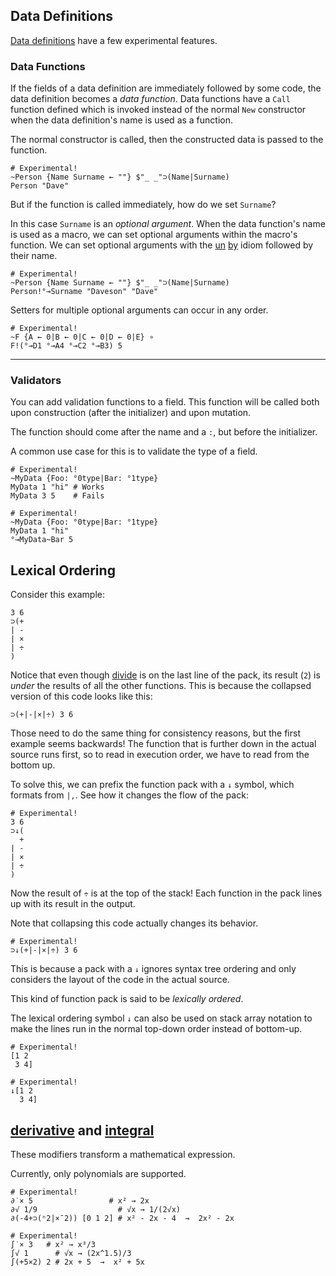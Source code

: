 ## Data Definitions

[Data definitions](/tutorial/datadefs) have a few experimental features.

### Data Functions

If the fields of a data definition are immediately followed by some code, the data definition becomes a *data function*. Data functions have a `Call` function defined which is invoked instead of the normal `New` constructor when the data definition's name is used as a function.

The normal constructor is called, then the constructed data is passed to the function.

```uiua
# Experimental!
~Person {Name Surname ← ""} $"_ _"⊃(Name|Surname)
Person "Dave"
```

But if the function is called immediately, how do we set `Surname`?

In this case `Surname` is an *optional argument*. When the data function's name is used as a macro, we can set optional arguments within the macro's function. We can set optional arguments with the [un](/docs/un) [by](/docs/by) idiom followed by their name.

```uiua
# Experimental!
~Person {Name Surname ← ""} $"_ _"⊃(Name|Surname)
Person!°⊸Surname "Daveson" "Dave"
```

Setters for multiple optional arguments can occur in any order.

```uiua
# Experimental!
~F {A ← 0|B ← 0|C ← 0|D ← 0|E} ∘
F!(°⊸D1 °⊸A4 °⊸C2 °⊸B3) 5
```

---

### Validators

You can add validation functions to a field. This function will be called both upon construction (after the initializer) and upon mutation.

The function should come after the name and a `:`, but before the initializer.

A common use case for this is to validate the type of a field.

```uiua should fail
# Experimental!
~MyData {Foo: °0type|Bar: °1type}
MyData 1 "hi" # Works
MyData 3 5    # Fails
```

```uiua should fail
# Experimental!
~MyData {Foo: °0type|Bar: °1type}
MyData 1 "hi"
°⊸MyData~Bar 5
```

## Lexical Ordering

Consider this example:

```uiua
3 6
⊃(+
| -
| ×
| ÷
)
```
Notice that even though [divide](/docs/divide) is on the last line of the pack, its result (`2`) is *under* the results of all the other functions. This is because the collapsed version of this code looks like this:

```uiua
⊃(+|-|×|÷) 3 6
```

Those need to do the same thing for consistency reasons, but the first example seems backwards! The function that is further down in the actual source runs first, so to read in execution order, we have to read from the bottom up.

To solve this, we can prefix the function pack with a `↓` symbol, which formats from `|,`. See how it changes the flow of the pack:

```uiua
# Experimental!
3 6
⊃↓(
  +
| -
| ×
| ÷
)
```
Now the result of `÷` is at the top of the stack! Each function in the pack lines up with its result in the output.

Note that collapsing this code actually changes its behavior.

```uiua
# Experimental!
⊃↓(+|-|×|÷) 3 6
```

This is because a pack with a `↓` ignores syntax tree ordering and only considers the layout of the code in the actual source.

This kind of function pack is said to be *lexically ordered*.

The lexical ordering symbol `↓` can also be used on stack array notation to make the lines run in the normal top-down order instead of bottom-up.

```uiua
# Experimental!
[1 2
 3 4]
```

```uiua
# Experimental!
↓[1 2
  3 4]
```

## [derivative](/docs/derivative) and [integral](/docs/integral)

These modifiers transform a mathematical expression.

Currently, only polynomials are supported.

```uiua
# Experimental!
∂˙× 5                 # x² → 2x
∂√ 1/9                  # √x → 1/(2√x)
∂(-4+⊃(ⁿ2|×¯2)) [0 1 2] # x² - 2x - 4  →  2x² - 2x
```

```uiua
# Experimental!
∫˙× 3   # x² → x³/3
∫√ 1      # √x → (2x^1.5)/3
∫(+5×2) 2 # 2x + 5  →  x² + 5x
```